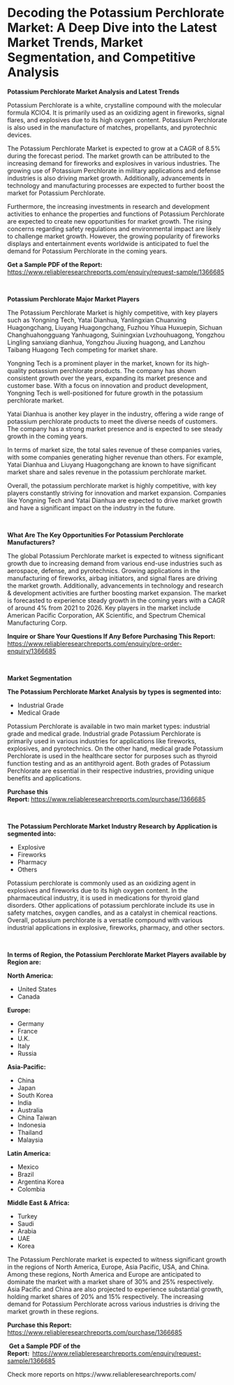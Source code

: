 <p><h1>Decoding the Potassium Perchlorate Market: A Deep Dive into the Latest Market Trends, Market Segmentation, and Competitive Analysis</h1></p><p><strong>Potassium Perchlorate Market Analysis and Latest Trends</strong></p>
<p><p>Potassium Perchlorate is a white, crystalline compound with the molecular formula KClO4. It is primarily used as an oxidizing agent in fireworks, signal flares, and explosives due to its high oxygen content. Potassium Perchlorate is also used in the manufacture of matches, propellants, and pyrotechnic devices.</p><p>The Potassium Perchlorate Market is expected to grow at a CAGR of 8.5% during the forecast period. The market growth can be attributed to the increasing demand for fireworks and explosives in various industries. The growing use of Potassium Perchlorate in military applications and defense industries is also driving market growth. Additionally, advancements in technology and manufacturing processes are expected to further boost the market for Potassium Perchlorate.</p><p>Furthermore, the increasing investments in research and development activities to enhance the properties and functions of Potassium Perchlorate are expected to create new opportunities for market growth. The rising concerns regarding safety regulations and environmental impact are likely to challenge market growth. However, the growing popularity of fireworks displays and entertainment events worldwide is anticipated to fuel the demand for Potassium Perchlorate in the coming years.</p></p>
<p><strong>Get a Sample PDF of the Report:&nbsp;</strong> <a href="https://www.reliableresearchreports.com/enquiry/request-sample/1366685">https://www.reliableresearchreports.com/enquiry/request-sample/1366685</a></p>
<p>&nbsp;</p>
<p><strong>Potassium Perchlorate Major Market Players</strong></p>
<p><p>The Potassium Perchlorate Market is highly competitive, with key players such as Yongning Tech, Yatai Dianhua, Yanlingxian Chuanxing Huagongchang, Liuyang Huagongchang, Fuzhou Yihua Huxuepin, Sichuan Changhuahongguang Yanhuagong, Suiningxian Lvzhouhuagong, Yongzhou Lingling sanxiang dianhua, Yongzhou Jiuxing huagong, and Lanzhou Taibang Huagong Tech competing for market share. </p><p>Yongning Tech is a prominent player in the market, known for its high-quality potassium perchlorate products. The company has shown consistent growth over the years, expanding its market presence and customer base. With a focus on innovation and product development, Yongning Tech is well-positioned for future growth in the potassium perchlorate market.</p><p>Yatai Dianhua is another key player in the industry, offering a wide range of potassium perchlorate products to meet the diverse needs of customers. The company has a strong market presence and is expected to see steady growth in the coming years.</p><p>In terms of market size, the total sales revenue of these companies varies, with some companies generating higher revenue than others. For example, Yatai Dianhua and Liuyang Huagongchang are known to have significant market share and sales revenue in the potassium perchlorate market.</p><p>Overall, the potassium perchlorate market is highly competitive, with key players constantly striving for innovation and market expansion. Companies like Yongning Tech and Yatai Dianhua are expected to drive market growth and have a significant impact on the industry in the future.</p></p>
<p>&nbsp;</p>
<p><strong>What Are The Key Opportunities For Potassium Perchlorate Manufacturers?</strong></p>
<p><p>The global Potassium Perchlorate market is expected to witness significant growth due to increasing demand from various end-use industries such as aerospace, defense, and pyrotechnics. Growing applications in the manufacturing of fireworks, airbag initiators, and signal flares are driving the market growth. Additionally, advancements in technology and research & development activities are further boosting market expansion. The market is forecasted to experience steady growth in the coming years with a CAGR of around 4% from 2021 to 2026. Key players in the market include American Pacific Corporation, AK Scientific, and Spectrum Chemical Manufacturing Corp.</p></p>
<p><strong>Inquire or Share Your Questions If Any Before Purchasing This Report:</strong> <a href="https://www.reliableresearchreports.com/enquiry/pre-order-enquiry/1366685">https://www.reliableresearchreports.com/enquiry/pre-order-enquiry/1366685</a></p>
<p>&nbsp;</p>
<p><strong>Market Segmentation</strong></p>
<p><strong>The Potassium Perchlorate Market Analysis by types is segmented into:</strong></p>
<p><ul><li>Industrial Grade</li><li>Medical Grade</li></ul></p>
<p><p>Potassium Perchlorate is available in two main market types: industrial grade and medical grade. Industrial grade Potassium Perchlorate is primarily used in various industries for applications like fireworks, explosives, and pyrotechnics. On the other hand, medical grade Potassium Perchlorate is used in the healthcare sector for purposes such as thyroid function testing and as an antithyroid agent. Both grades of Potassium Perchlorate are essential in their respective industries, providing unique benefits and applications.</p></p>
<p><strong>Purchase this Report:&nbsp;</strong><a href="https://www.reliableresearchreports.com/purchase/1366685">https://www.reliableresearchreports.com/purchase/1366685</a></p>
<p>&nbsp;</p>
<p><strong>The Potassium Perchlorate Market Industry Research by Application is segmented into:</strong></p>
<p><ul><li>Explosive</li><li>Fireworks</li><li>Pharmacy</li><li>Others</li></ul></p>
<p><p>Potassium perchlorate is commonly used as an oxidizing agent in explosives and fireworks due to its high oxygen content. In the pharmaceutical industry, it is used in medications for thyroid gland disorders. Other applications of potassium perchlorate include its use in safety matches, oxygen candles, and as a catalyst in chemical reactions. Overall, potassium perchlorate is a versatile compound with various industrial applications in explosive, fireworks, pharmacy, and other sectors.</p></p>
<p>&nbsp;</p>
<p><strong>In terms of Region, the Potassium Perchlorate Market Players available by Region are:</strong></p>
<p>
    <p> <strong> North America: </strong>
        <ul>
            <li>United States</li>
            <li>Canada</li>
        </ul>
        </p> 
    <p> <strong> Europe: </strong>
        <ul>
            <li>Germany</li>
            <li>France</li>
            <li>U.K.</li>
            <li>Italy</li>
            <li>Russia</li>
        </ul>
        </p> 
    <p> <strong> Asia-Pacific: </strong>
        <ul>
            <li>China</li>
            <li>Japan</li>
            <li>South Korea</li>
            <li>India</li>
            <li>Australia</li>
            <li>China Taiwan</li>
            <li>Indonesia</li>
            <li>Thailand</li>
            <li>Malaysia</li>
        </ul>
        </p> 
    <p> <strong> Latin America: </strong>
        <ul>
            <li>Mexico</li>
            <li>Brazil</li>
            <li>Argentina Korea</li>
            <li>Colombia</li>
        </ul>
        </p> 
    <p> <strong> Middle East & Africa: </strong>
        <ul>
            <li>Turkey</li>
            <li>Saudi</li>
            <li>Arabia</li>
            <li>UAE</li>
            <li>Korea</li>
        </ul>
    </p>
    </p>
<p><p>The Potassium Perchlorate market is expected to witness significant growth in the regions of North America, Europe, Asia Pacific, USA, and China. Among these regions, North America and Europe are anticipated to dominate the market with a market share of 30% and 25% respectively. Asia Pacific and China are also projected to experience substantial growth, holding market shares of 20% and 15% respectively. The increasing demand for Potassium Perchlorate across various industries is driving the market growth in these regions.</p></p>
<p><strong>Purchase this Report: </strong><a href="https://www.reliableresearchreports.com/purchase/1366685">https://www.reliableresearchreports.com/purchase/1366685</a></p>
<p>&nbsp;<strong>Get a Sample PDF of the Report:&nbsp;&nbsp;</strong><a href="https://www.reliableresearchreports.com/enquiry/request-sample/1366685">https://www.reliableresearchreports.com/enquiry/request-sample/1366685</a></p>
<p><strong></strong></p>
<p>Check more reports on https://www.reliableresearchreports.com/</p>